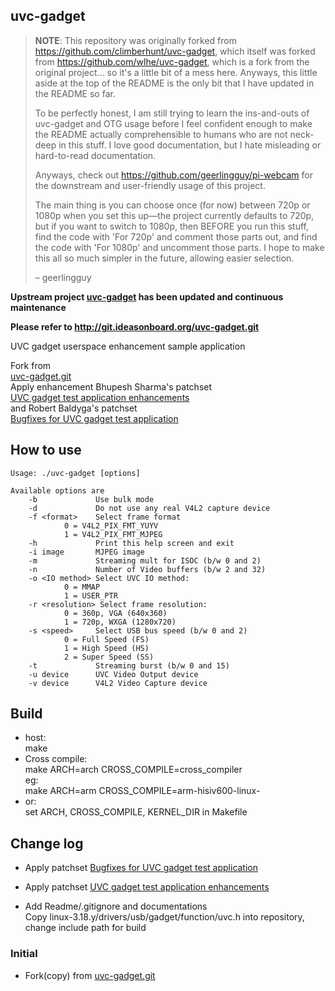 ## uvc-gadget

> **NOTE**: This repository was originally forked from https://github.com/climberhunt/uvc-gadget, which itself was forked from https://github.com/wlhe/uvc-gadget, which is a fork from the original project... so it's a little bit of a mess here. Anyways, this little aside at the top of the README is the only bit that I have updated in the README so far.
>
> To be perfectly honest, I am still trying to learn the ins-and-outs of uvc-gadget and OTG usage before I feel confident enough to make the README actually comprehensible to humans who are not neck-deep in this stuff. I love good documentation, but I hate misleading or hard-to-read documentation.
>
> Anyways, check out https://github.com/geerlingguy/pi-webcam for the downstream and user-friendly usage of this project.
>
> The main thing is you can choose once (for now) between 720p or 1080p when you set this up—the project currently defaults to 720p, but if you want to switch to 1080p, then BEFORE you run this stuff, find the code with 'For 720p' and comment those parts out, and find the code with 'For 1080p' and uncomment those parts. I hope to make this all so much simpler in the future, allowing easier selection.
>
> – geerlingguy

**Upstream project [uvc-gadget](http://git.ideasonboard.org/uvc-gadget.git) has been updated and continuous maintenance**

**Please refer to http://git.ideasonboard.org/uvc-gadget.git**

UVC gadget userspace enhancement sample application

Fork from  
[uvc-gadget.git](http://git.ideasonboard.org/uvc-gadget.git)  
Apply enhancement Bhupesh Sharma's patchset  
[UVC gadget test application enhancements](https://www.spinics.net/lists/linux-usb/msg84376.html)  
and Robert Baldyga's patchset  
[Bugfixes for UVC gadget test application](https://www.spinics.net/lists/linux-usb/msg99220.html)  

## How to use

    Usage: ./uvc-gadget [options]
    
    Available options are
        -b             Use bulk mode
        -d             Do not use any real V4L2 capture device
        -f <format>    Select frame format
                0 = V4L2_PIX_FMT_YUYV
                1 = V4L2_PIX_FMT_MJPEG
        -h             Print this help screen and exit
        -i image       MJPEG image
        -m             Streaming mult for ISOC (b/w 0 and 2)
        -n             Number of Video buffers (b/w 2 and 32)
        -o <IO method> Select UVC IO method:
                0 = MMAP
                1 = USER_PTR
        -r <resolution> Select frame resolution:
                0 = 360p, VGA (640x360)
                1 = 720p, WXGA (1280x720)
        -s <speed>     Select USB bus speed (b/w 0 and 2)
                0 = Full Speed (FS)
                1 = High Speed (HS)
                2 = Super Speed (SS)
        -t             Streaming burst (b/w 0 and 15)
        -u device      UVC Video Output device
        -v device      V4L2 Video Capture device

## Build  

- host:  
    make
- Cross compile:  
    make ARCH=arch CROSS_COMPILE=cross_compiler  
    eg:  
    make ARCH=arm CROSS_COMPILE=arm-hisiv600-linux-  
- or:  
    set ARCH, CROSS_COMPILE, KERNEL_DIR in Makefile

## Change log

- Apply patchset [Bugfixes for UVC gadget test application](https://www.spinics.net/lists/linux-usb/msg99220.html)  

- Apply patchset [UVC gadget test application enhancements](https://www.spinics.net/lists/linux-usb/msg84376.html)  

- Add Readme/.gitignore and documentations  
  Copy linux-3.18.y/drivers/usb/gadget/function/uvc.h into repository, change include path for build

### Initial

- Fork(copy) from [uvc-gadget.git](http://git.ideasonboard.org/uvc-gadget.git)
